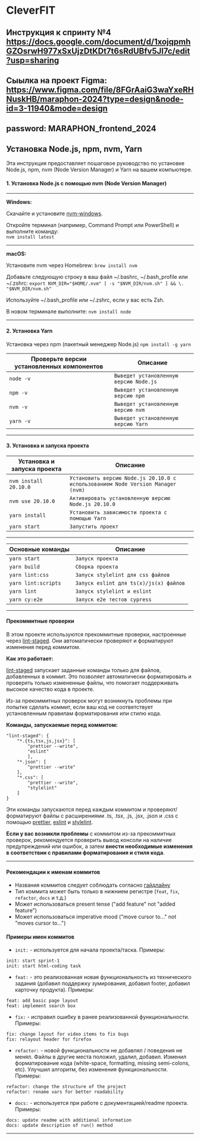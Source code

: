 # CleverFIT

## Инструкция к спринту №4 https://docs.google.com/document/d/1xojqpmhGZOsrwH977xSxUjzDtKDt7t6sRdUBfv5JI7c/edit?usp=sharing

## Сыылка на проект Figma: https://www.figma.com/file/8FGrAaiG3waYxeRHNuskHB/maraphon-2024?type=design&node-id=3-11940&mode=design

## password: MARAPHON_frontend_2024

## Установка Node.js, npm, nvm, Yarn

Эта инструкция предоставляет пошаговое руководство по установке Node.js, npm, nvm (Node Version Manager) и Yarn на вашем компьютере.

#### 1. Установка Node.js с помощью nvm (Node Version Manager)

---

**Windows:**

Скачайте и установите [nvm-windows](https://github.com/coreybutler/nvm-windows).

Откройте терминал (например, Command Prompt или PowerShell) и выполните команду:<br>
`nvm install latest`

---

**macOS:**

Установите nvm через Homebrew:
`brew install nvm`

Добавьте следующую строку в ваш файл ~/.bashrc, ~/.bash_profile или ~/.zshrc:
`export NVM_DIR="$HOME/.nvm" [ -s "$NVM_DIR/nvm.sh" ] && \. "$NVM_DIR/nvm.sh"`

Используйте ~/.bash_profile или ~/.zshrc, если у вас есть Zsh.

В новом терминале выполните:
`nvm install node`

---

#### 2. Установка Yarn

Установка через npm (пакетный менеджер Node.js)
`npm install -g yarn`

| Проверьте версии установленных компонентов | Описание                               |
| ------------------------------------------ | -------------------------------------- |
| `node -v`                                  | `Выведет установленную версию Node.js` |
| `npm -v`                                   | `Выведет установленную версию npm`     |
| `nvm -v`                                   | `Выведет установленную версию nvm`     |
| `yarn -v`                                  | `Выведет установленную версию Yarn`    |

---

#### 3. Установка и запуска проекта

| Установка и запуска проекта | Описание                                                                        |
| --------------------------- | ------------------------------------------------------------------------------- |
| `nvm install 20.10.0`       | `Установить версию Node.js 20.10.0 с использованием Node Version Manager (nvm)` |
| `nvm use 20.10.0`           | `Активировать установленную версию Node.js 20.10.0`                             |
| `yarn install`              | `Установить зависимости проекта с помощью Yarn`                                 |
| `yarn start`                | `Запустить проект`                                                              |

---

| Основные команды    | Описание                               |
| ------------------- | -------------------------------------- |
| `yarn start`        | `Запуск проекта`                       |
| `yarn build`        | `Сборка проекта`                       |
| `yarn lint:css`     | `Запуск stylelint для css файлов`      |
| `yarn lint:scripts` | `Запуск eslint для ts(x)/js(x) файлов` |
| `yarn lint`         | `Запуск stylelint и eslint`            |
| `yarn cy:e2e`       | `Запуск e2e тестов cypress`            |

---

#### Прекоммитные проверки

В этом проекте используются прекоммитные проверки, настроенные через [lint-staged](https://classic.yarnpkg.com/en/package/lint-staged). Они автоматически проверяют и форматируют изменения перед коммитом.

**Как это работает:**

[lint-staged](https://classic.yarnpkg.com/en/package/lint-staged) запускает заданные команды только для файлов, добавленных в коммит. Это позволяет автоматически форматировать и проверять только измененные файлы, что помогает поддерживать высокое качество кода в проекте.

Из-за прекоммитных проверок могут возникнуть проблемы при попытке сделать коммит, если ваш код не соответствует установленным правилам форматирования или стилю кода.

**Команды, запускаемые перед коммитом:**

```
"lint-staged": {
    "*.{ts,tsx,js,jsx}": [
        "prettier --write",
        "eslint"
        ],
    "*.json": [
        "prettier --write"
    ],
    "*.css": [
        "prettier --write",
        "stylelint"
    ]
}
```

Эти команды запускаются перед каждым коммитом и проверяют/форматируют файлы с расширениями .ts, .tsx, .js, .jsx, .json и .css с помощью [prettier](https://classic.yarnpkg.com/en/package/prettier), [eslint](https://classic.yarnpkg.com/en/package/eslint) и [stylelint](https://classic.yarnpkg.com/en/package/stylelint).

**Если у вас возникли проблемы** с коммитом из-за прекоммитных проверок, рекомендуется проверить вывод консоли на наличие предупреждений или ошибок, а затем **внести необходимые изменения в соответствии с правилами форматирования и стиля кода**.

---

#### Рекомендации к именам коммитов

-   Названия коммитов следует соблюдать согласно [гайдлайну](https://www.conventionalcommits.org/en/v1.0.0/)
-   Тип коммита может быть только в нижнием регистре (`feat`, `fix`, `refactor`, `docs` и т.д.)
-   Может использоваться present tense ("add feature" not "added feature")
-   Может использоваться imperative mood ("move cursor to..." not "moves cursor to...")

#### Примеры имен коммитов

-   `init:` - используется для начала проекта/таска. Примеры:

```
init: start sprint-1
init: start html-coding task
```

-   `feat:` - это реализованная новая функциональность из технического задания (добавил поддержку зумирования, добавил footer, добавил карточку продукта). Примеры:

```
feat: add basic page layout
feat: implement search box
```

-   `fix:` - исправил ошибку в ранее реализованной функциональности. Примеры:

```
fix: change layout for video items to fix bugs
fix: relayout header for firefox
```

-   `refactor:` - новой функциональности не добавлял / поведения не менял. Файлы в другие места положил, удалил, добавил. Изменил форматирование кода (white-space, formatting, missing semi-colons, etc). Улучшил алгоритм, без изменения функциональности. Примеры:

```
refactor: change the structure of the project
refactor: rename vars for better readability
```

-   `docs:` - используется при работе с документацией/readme проекта. Примеры:

```
docs: update readme with additional information
docs: update description of run() method
```

---
